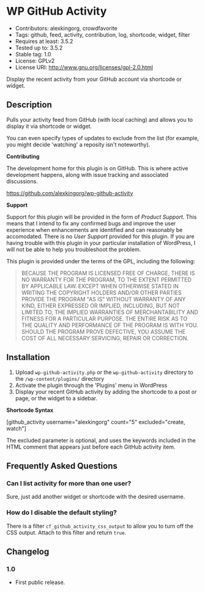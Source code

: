 # WP GitHub Activity

* Contributors: alexkingorg, crowdfavorite
* Tags: github, feed, activity, contribution, log, shortcode, widget, filter
* Requires at least: 3.5.2
* Tested up to: 3.5.2
* Stable tag: 1.0
* License: GPLv2
* License URI: http://www.gnu.org/licenses/gpl-2.0.html

Display the recent activity from your GitHub account via shortcode or widget.

## Description

Pulls your activity feed from GitHub (with local caching) and allows you to display it via shortcode or widget.

You can even specify types of updates to exclude from the list (for example, you might decide 'watching' a reposity isn't noteworthy).

**Contributing**

The development home for this plugin is on GitHub. This is where active development happens, along with issue tracking and associated discussions.

https://github.com/alexkingorg/wp-github-activity

**Support**

Support for this plugin will be provided in the form of _Product Support_. This means that I intend to fix any confirmed bugs and improve the user experience when enhancements are identified and can reasonably be accomodated. There is no _User Support_ provided for this plugin. If you are having trouble with this plugin in your particular installation of WordPress, I will not be able to help you troubleshoot the problem.

This plugin is provided under the terms of the GPL, including the following:

> BECAUSE THE PROGRAM IS LICENSED FREE OF CHARGE, THERE IS NO WARRANTY
> FOR THE PROGRAM, TO THE EXTENT PERMITTED BY APPLICABLE LAW.  EXCEPT WHEN
> OTHERWISE STATED IN WRITING THE COPYRIGHT HOLDERS AND/OR OTHER PARTIES
> PROVIDE THE PROGRAM "AS IS" WITHOUT WARRANTY OF ANY KIND, EITHER EXPRESSED
> OR IMPLIED, INCLUDING, BUT NOT LIMITED TO, THE IMPLIED WARRANTIES OF
> MERCHANTABILITY AND FITNESS FOR A PARTICULAR PURPOSE.  THE ENTIRE RISK AS
> TO THE QUALITY AND PERFORMANCE OF THE PROGRAM IS WITH YOU.  SHOULD THE
> PROGRAM PROVE DEFECTIVE, YOU ASSUME THE COST OF ALL NECESSARY SERVICING,
> REPAIR OR CORRECTION.

## Installation

1. Upload `wp-github-activity.php` or the `wp-github-activity` directory to the `/wp-content/plugins/` directory
1. Activate the plugin through the 'Plugins' menu in WordPress
1. Display your recent GitHub activity by adding the shortcode to a post or page, or the widget to a sidebar.

**Shortcode Syntax**

[github_activity username="alexkingorg" count="5" excluded="create, watch"]

The excluded parameter is optional, and uses the keywords included in the HTML comment that appears just before each GitHub activity item.

## Frequently Asked Questions

### Can I list activity for more than one user? 

Sure, just add another widget or shortcode with the desired username.

### How do I disable the default styling? 

There is a filter `cf_github_activity_css_output` to allow you to turn off the CSS output. Attach to this filter and return `true`.

## Changelog

### 1.0 
* First public release.

